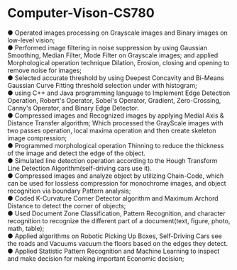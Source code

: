 # Computer-Vison-CS780

● Operated images processing on Grayscale images and Binary images on low-level vision; </br>
● Performed image filtering in noise suppression by using Gaussian Smoothing, Median Filter, Mode Filter on Grayscale images; and applied Morphological operation technique Dilation, Erosion, closing and opening to remove noise for images; </br>
● Selected accurate threshold by using Deepest Concavity and Bi-Means Gaussian Curve Fitting threshold selection under with histogram; </br>
● using C++ and Java programming language to Implement Edge Detection Operation, Robert's Operator, Sobel's Operator, Gradient, Zero-Crossing, Canny's Operator, and Binary Edge Detector. </br>
● Compressed images and Recognized images by applying Medial Axis & Distance Transfer algorithm; Which processed the GrayScale images with two passes operation, local maxima operation and then create skeleton image compression; </br>
● Programmed morphological operation Thinning to reduce the thickness of the image and detect the edge of the object.  </br>
● Simulated line detection operation according to the Hough Transform Line Detection Algorithm(self-driving cars use it).  </br>
● Compressed images and analyze object by utilizing Chain-Code, which can be used for lossless compression for monochrome images, and object recognition via boundary Pattern analysis; </br>
● Coded K-Curvature Corner Detector algorithm and Maximum Archord Distance to detect the corner of objects; </br>
● Used Document Zone Classification, Pattern Recognition, and character recognition to recognize the different part of a document(text, figure, photo, math, table);</br>
● Applied algorithms on Robotic Picking Up Boxes, Self-Driving Cars see the roads and Vacuums vacuum the floors based on the edges they detect. </br>
● Applied Statistic Pattern Recognition and Machine Learning to inspect and make decision for making important Economic decision; </br>
